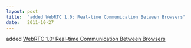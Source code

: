 ```yaml
---
layout: post
title:  "added WebRTC 1.0: Real-time Communication Between Browsers"
date:   2011-10-27
---
```


added <a href="http://www.w3.org/TR/webrtc/">WebRTC 1.0: Real-time Communication Between Browsers</a>

